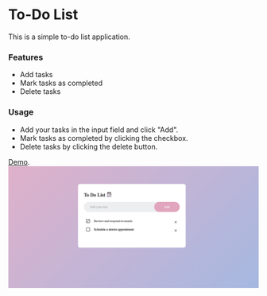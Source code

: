 # To-Do List

This is a simple to-do list application.

### Features
- Add tasks
- Mark tasks as completed
- Delete tasks

### Usage
- Add your tasks in the input field and click "Add".
- Mark tasks as completed by clicking the checkbox.
- Delete tasks by clicking the delete button.

[Demo]([[https://your-username.github.io/repository-name/](https://66788163a47af8d7abd36cb4--thriving-eclair-22ae7c.netlify.app)](https://thriving-eclair-22ae7c.netlify.app)).
![Screenshot of My To-Do List Site](ss.png)
